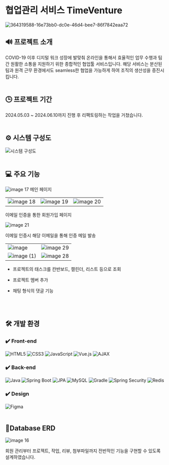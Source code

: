 # 협업관리 서비스 TimeVenture
![364319588-16e73bb0-dc0e-46d4-bee7-86f7842eaa72](https://github.com/user-attachments/assets/ec97f859-a0ba-40ad-b313-4eed03f7c21a)



## 🔊 프로젝트 소개
COVID-19 이후 디지털 워크 성장에 발맞춰 온라인을 통해서 효율적인 업무 수행과 팀 간 원활한 소통을 지원하기 위한 종합적인 협업툴 서비스입니다.
해당 서비스는 분산된 팀과 원격 근무 환경에서도 seamless한 협업을 가능하게 하여 조직의 생산성을 증진시킵니다.
<br/>
<br/>

## 🕒 프로젝트 기간
2024.05.03 ~ 2024.06.10까지 진행 후 리팩토링하는 작업을 거쳤습니다.
<br/>
<br/>

## ⚙ 시스템 구성도
![시스템 구성도](https://github.com/user-attachments/assets/509b3806-d1ef-4d1d-965e-55e824aa1aa1)
<br/>
<br/>

## 💻 주요 기능
![image 17](https://github.com/user-attachments/assets/f4ea7a73-00be-4065-923e-e1f39d9705e4)
메인 페이지

|     |     |     |
|-----|-----|-----|
| ![image 18](https://github.com/user-attachments/assets/f078bf85-1743-4a4d-8f0b-8a984903c71a) | ![image 19](https://github.com/user-attachments/assets/7a8e7aa2-c030-43fd-9d49-6365adbbf87c) | ![image 20](https://github.com/user-attachments/assets/20f276e1-8fba-4938-a39a-468768a7a7e9) |

이메일 인증을 통한 회원가입 페이지

![image 21](https://github.com/user-attachments/assets/58eedafa-ccd2-4596-b13d-f7cfd533d9c4)

이메일 인증시 해당 이메일을 통해 인증 메일 발송

|     |     |
|-----|-----|
| ![image](https://github.com/user-attachments/assets/bdb63365-0a84-46df-9504-115f2e590579) | ![image 29](https://github.com/user-attachments/assets/716d876c-eb4e-43ce-b2e1-445c5e61827b) |
| ![image (1)](https://github.com/user-attachments/assets/2d38b55a-7dfd-4a08-8cb1-6b74514737af) | ![image 28](https://github.com/user-attachments/assets/38095c6d-35ac-4e28-bf7f-a87186cf6562) |

- 프로젝트의 태스크를 칸반보드, 캘린더, 리스트 등으로 조회

- 프로젝트 멤버 추가

- 채팅 형식의 댓글 기능

<br/>
<br/>

## 🛠️ 개발 환경
### ✔️ Front-end
![HTML5](https://img.shields.io/badge/HTML5-E34F26?style=for-the-badge&logo=html5&logoColor=white)
![CSS3](https://img.shields.io/badge/CSS3-1572B6?style=for-the-badge&logo=css3&logoColor=white)
![JavaScript](https://img.shields.io/badge/JavaScript-F7DF1E?style=for-the-badge&logo=javascript&logoColor=black)
![Vue.js](https://img.shields.io/badge/Vue.js-4FC08D?style=for-the-badge&logo=vue.js&logoColor=white)
![AJAX](https://img.shields.io/badge/AJAX-4285F4?style=for-the-badge&logo=axios&logoColor=white)

### ✔️ Back-end
![Java](https://img.shields.io/badge/Java_17-007396?style=for-the-badge&logo=java&logoColor=white)
![Spring Boot](https://img.shields.io/badge/Spring_Boot-6DB33F?style=for-the-badge&logo=spring-boot&logoColor=white)
![JPA](https://img.shields.io/badge/JPA-59666C?style=for-the-badge&logo=hibernate&logoColor=white)
![MySQL](https://img.shields.io/badge/MySQL-4479A1?style=for-the-badge&logo=mysql&logoColor=white)
![Gradle](https://img.shields.io/badge/Gradle-02303A?style=for-the-badge&logo=gradle&logoColor=white)
![Spring Security](https://img.shields.io/badge/Spring_Security-6DB33F?style=for-the-badge&logo=spring-security&logoColor=white)
![Redis](https://img.shields.io/badge/Redis-DC382D?style=for-the-badge&logo=redis&logoColor=white)

### ✔️ Design
![Figma](https://img.shields.io/badge/figma-%23F24E1E.svg?style=for-the-badge&logo=figma&logoColor=white)
<br/>
<br/>

## 🧩Database ERD
![image 16](https://github.com/user-attachments/assets/6d9e3188-8336-4f09-a45f-f2d3a959758a)

회원 관리부터 프로젝트, 작업, 리뷰, 첨부파일까지 전반적인 기능을 구현할 수 있도록 설계하였습니다. 
